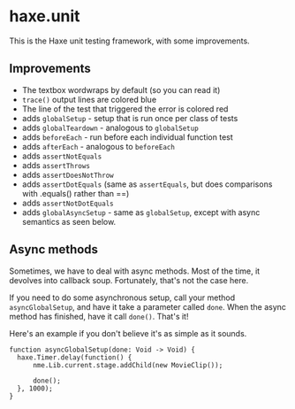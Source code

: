 # haxe.unit

This is the Haxe unit testing framework, with some improvements.

## Improvements

* The textbox wordwraps by default (so you can read it)
* `trace()` output lines are colored blue
* The line of the test that triggered the error is colored red
* adds `globalSetup` - setup that is run once per class of tests
* adds `globalTeardown` - analogous to `globalSetup`
* adds `beforeEach` - run before each individual function test
* adds `afterEach` - analogous to `beforeEach`
* adds `assertNotEquals`
* adds `assertThrows`
* adds `assertDoesNotThrow`
* adds `assertDotEquals` (same as `assertEquals`, but does comparisons with .equals() rather than ==)
* adds `assertNotDotEquals`
* adds `globalAsyncSetup` - same as `globalSetup`, except with async semantics as seen below.

## Async methods

Sometimes, we have to deal with async methods. Most of the time, it devolves into callback soup. Fortunately, that's not the case here.

If you need to do some asynchronous setup, call your method `asyncGlobalSetup`, and have it take a parameter called `done`. When the async method has finished, have it call `done()`. That's it!

Here's an example if you don't believe it's as simple as it sounds.

    function asyncGlobalSetup(done: Void -> Void) {
      haxe.Timer.delay(function() {
          nme.Lib.current.stage.addChild(new MovieClip());

          done();
      }, 1000);
    }
